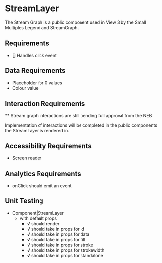 # StreamLayer

The Stream Graph is a public component used in View 3 by the Small Multiples Legend and StreamGraph. 

## Requirements

* [] Handles click event

## Data Requirements

* Placeholder for 0 values
* Colour value

## Interaction Requirements

** Stream graph interactions are still pending full approval from the NEB

Implementation of interactions will be completed in the public components the StreamLayer is rendered in. 

## Accessibility Requirements

* Screen reader

## Analytics Requirements

* onClick should emit an event

## Unit Testing

* Component|StreamLayer
  * with default props
    * √ should render
    * √ should take in props for id
    * √ should take in props for data
    * √ should take in props for fill
    * √ should take in props for stroke
    * √ should take in props for strokewidth
    * √ should take in props for standalone